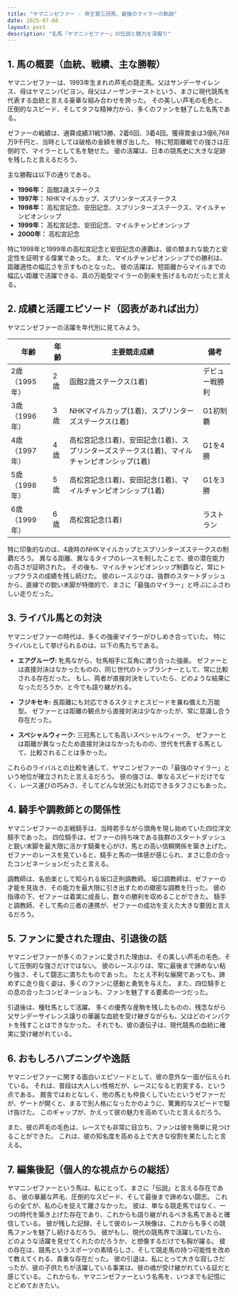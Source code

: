 ```yaml
---
title: "ヤマニンゼファー - 帝王賞三冠馬、最強のマイラーの軌跡"
date: 2025-07-08
layout: post
description: "名馬『ヤマニンゼファー』の伝説と魅力を深堀り"
---
```


## 1. 馬の概要（血統、戦績、主な勝鞍）

ヤマニンゼファーは、1993年生まれの芦毛の競走馬。父はサンデーサイレンス、母はヤマニンパピヨン。母父はノーザンテーストという、まさに現代競馬を代表する血統と言える豪華な組み合わせを誇った。  その美しい芦毛の毛色と、圧倒的なスピード、そしてタフな精神力から、多くのファンを魅了した名馬である。

ゼファーの戦績は、通算成績31戦13勝、2着6回、3着4回。獲得賞金は3億6,768万9千円と、当時としては破格の金額を稼ぎ出した。  特に短距離戦での強さは圧倒的で、マイラーとして名を馳せた。  彼の活躍は、日本の競馬史に大きな足跡を残したと言えるだろう。

主な勝鞍は以下の通りである。

* **1996年：**  函館2歳ステークス
* **1997年：**  NHKマイルカップ、スプリンターズステークス
* **1998年：**  高松宮記念、安田記念、スプリンターズステークス、マイルチャンピオンシップ
* **1999年：**  高松宮記念、安田記念、マイルチャンピオンシップ
* **2000年：**  高松宮記念

特に1998年と1999年の高松宮記念と安田記念の連覇は、彼の類まれな能力と安定性を証明する偉業であった。  また、マイルチャンピオンシップでの勝利は、距離適性の幅広さを示すものとなった。  彼の活躍は、短距離からマイルまでの幅広い距離で活躍できる、真の万能型マイラーの到来を告げるものだったと言える。


## 2. 成績と活躍エピソード（図表があれば出力）

ヤマニンゼファーの活躍を年代別に見てみよう。

| 年齢 | 年齢 | 主要競走成績 | 備考 |
|---|---|---|---|
| 2歳（1995年） | 2歳 | 函館2歳ステークス(1着) | デビュー戦勝利 |
| 3歳（1996年） | 3歳 | NHKマイルカップ(1着)、スプリンターズステークス(1着) | G1初制覇 |
| 4歳（1997年） | 4歳 | 高松宮記念(1着)、安田記念(1着)、スプリンターズステークス(1着)、マイルチャンピオンシップ(1着) | G1を4勝 |
| 5歳（1998年） | 5歳 | 高松宮記念(1着)、安田記念(1着)、マイルチャンピオンシップ(1着) | G1を3勝 |
| 6歳（1999年） | 6歳 | 高松宮記念(1着) | ラストラン |


特に印象的なのは、4歳時のNHKマイルカップとスプリンターズステークスの制覇だろう。  異なる距離、異なるタイプのレースを制したことで、彼の潜在能力の高さが証明された。  その後も、マイルチャンピオンシップ制覇など、常にトップクラスの成績を残し続けた。  彼のレースぶりは、抜群のスタートダッシュから、直線での鋭い末脚が特徴的で、まさに「最強のマイラー」と呼ぶにふさわしい走りだった。


## 3. ライバル馬との対決

ヤマニンゼファーの時代は、多くの強豪マイラーがひしめき合っていた。  特にライバルとして挙げられるのは、以下の馬たちである。

* **エアグルーヴ:**  牝馬ながら、牡馬相手に互角に渡り合った強豪。  ゼファーとは直接対決はなかったものの、同じ世代のトップランナーとして、常に比較される存在だった。  もし、両者が直接対決をしていたら、どのような結果になっただろうか、と今でも語り継がれる。

* **フジキセキ:**  長距離にも対応できるスタミナとスピードを兼ね備えた万能型。  ゼファーとは距離の観点から直接対決は少なかったが、常に意識し合う存在だった。 

* **スペシャルウィーク:**  三冠馬として名高いスペシャルウィーク。  ゼファーとは距離が異なったため直接対決はなかったものの、世代を代表する馬として、比較されることは多かった。

これらのライバルとの比較を通して、ヤマニンゼファーの「最強のマイラー」という地位が確立されたと言えるだろう。  彼の強さは、単なるスピードだけでなく、レース運びの巧みさ、そしてどんな状況にも対応できるタフさにもあった。


## 4. 騎手や調教師との関係性

ヤマニンゼファーの主戦騎手は、当時若手ながら頭角を現し始めていた四位洋文騎手であった。  四位騎手は、ゼファーの持ち味である抜群のスタートダッシュと鋭い末脚を最大限に活かす騎乗を心がけ、馬との高い信頼関係を築き上げた。  ゼファーのレースを見ていると、騎手と馬の一体感が感じられ、まさに息の合ったコンビネーションだったと言える。

調教師は、名伯楽として知られる坂口正則調教師。  坂口調教師は、ゼファーの才能を見抜き、その能力を最大限に引き出すための緻密な調教を行った。  彼の指導の下、ゼファーは着実に成長し、数々の勝利を収めることができた。  騎手と調教師、そして馬の三者の連携が、ゼファーの成功を支えた大きな要因と言えるだろう。


## 5. ファンに愛された理由、引退後の話

ヤマニンゼファーが多くのファンに愛された理由は、その美しい芦毛の毛色、そして圧倒的な強さだけではない。  彼のレースぶりは、常に最後まで諦めない粘り強さ、そして闘志に満ちたものであった。  たとえ不利な展開であっても、諦めずに走り抜く姿は、多くのファンに感動と勇気を与えた。  また、四位騎手との息の合ったコンビネーションも、ファンを魅了する要素の一つだった。

引退後は、種牡馬として活躍。  多くの優秀な産駒を残したものの、残念ながら父サンデーサイレンス譲りの華麗な血統を受け継ぎながらも、父ほどのインパクトを残すことはできなかった。  それでも、彼の遺伝子は、現代競馬の血統に確実に受け継がれている。


## 6. おもしろハプニングや逸話

ヤマニンゼファーに関する面白いエピソードとして、彼の意外な一面が伝えられている。  それは、普段は大人しい性格だが、レースになると豹変する、という点である。  厩舎ではおとなしく、他の馬とも仲良くしていたというゼファーだが、ゲートが開くと、まるで別人格になったかのように、驚異的なスピードで駆け抜けた。  このギャップが、かえって彼の魅力を高めていたと言えるだろう。

また、彼の芦毛の毛色は、レースでも非常に目立ち、ファンは彼を簡単に見つけることができた。  これは、彼の知名度を高める上で大きな役割を果たしたと言える。


## 7. 編集後記（個人的な視点からの総括）

ヤマニンゼファーという馬は、私にとって、まさに「伝説」と言える存在である。  彼の華麗な芦毛、圧倒的なスピード、そして最後まで諦めない闘志。  これらの全てが、私の心を捉えて離さなかった。  彼は、単なる競走馬ではなく、一つの時代を築き上げた存在であり、これからも語り継がれるべき名馬であると確信している。  彼が残した記録、そして彼のレース映像は、これからも多くの競馬ファンを魅了し続けるだろう。  彼がもし、現代の競馬界で活躍していたら、どのような活躍を見せてくれたのだろうか、と想像するだけでも胸が躍る。  彼の存在は、競馬というスポーツの素晴らしさ、そして競走馬の持つ可能性を改めて教えてくれる、貴重な存在だった。  彼の引退は、私にとって大きな寂しさだったが、彼の子供たちが活躍している事実は、彼の魂が受け継がれている証だと感じている。  これからも、ヤマニンゼファーという名馬を、いつまでも記憶にとどめておきたい。
